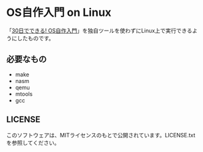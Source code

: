 # OS自作入門 on Linux

「[30日でできる! OS自作入門](http://tatsu-zine.com/books/make-your-own-os-in30days)」を独自ツールを使わずにLinux上で実行できるようにしたものです。

## 必要なもの

* make
* nasm
* qemu
* mtools
* gcc

## LICENSE

このソフトウェアは、MITライセンスのもとで公開されています。LICENSE.txtを参照してください。
